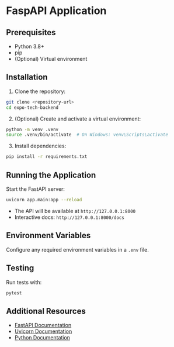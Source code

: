 # FaspAPI Application

## Prerequisites

- Python 3.8+
- pip
- (Optional) Virtual environment

## Installation

1. Clone the repository:

```bash
git clone <repository-url>
cd expo-tech-backend
```

2. (Optional) Create and activate a virtual environment:

```bash
python -m venv .venv
source .venv/bin/activate  # On Windows: venv\Scripts\activate
```

3. Install dependencies:

```bash
pip install -r requirements.txt
```

## Running the Application

Start the FastAPI server:

```bash
uvicorn app.main:app --reload
```

- The API will be available at `http://127.0.0.1:8000`
- Interactive docs: `http://127.0.0.1:8000/docs`

## Environment Variables

Configure any required environment variables in a `.env` file.

## Testing

Run tests with:

```bash
pytest
```

## Additional Resources

- [FastAPI Documentation](https://fastapi.tiangolo.com/)
- [Uvicorn Documentation](https://www.uvicorn.org/)
- [Python Documentation](https://docs.python.org/3/)
